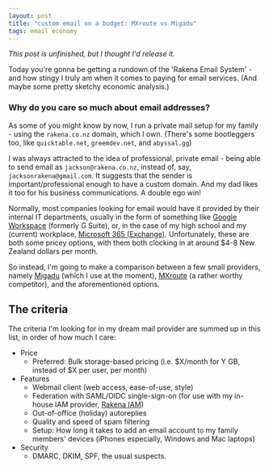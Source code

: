 ```yaml
---
layout: post
title: "custom email on a budget: MXroute vs Migadu"
tags: email economy
---
```


*This post is unfinished, but I thought I'd release it.*  
  
  

Today you're gonna be getting a rundown of the 'Rakena Email System' - and how stingy I truly am when it comes to paying for email services. (And maybe some pretty sketchy economic analysis.)

### Why do you care so much about email addresses?

As some of you might know by now, I run a private mail setup for my family - using
the `rakena.co.nz` domain, which I own. (There's some bootleggers too, like `quicktable.net`,
`greemdev.net`, and `abyssal.gg`)

I was always attracted to the idea of professional, private email - being able to send email as `jackson@rakena.co.nz`, instead of, say, `jacksonrakena@gmail.com`. It suggests that the sender is important/professional enough to have a custom domain. And my dad likes it too for his business communications. A double ego win!

Normally, most companies looking for email would have it provided by their internal IT departments, usually in the form of something like [Google Workspace](https://workspace.google.com/) (formerly G Suite), or, in the case of my high school and my (current) workplace, [Microsoft 365 (Exchange)](https://www.microsoft.com/en-nz/microsoft-365). Unfortunately, these are both some pricey options, with them both clocking in at around $4-8 New Zealand dollars per month.

So instead, I'm going to make a comparison between a few small providers, namely [Migadu](https://migadu.com) (which I use at the moment), [MXroute](https://mxroute.com) (a rather worthy competitor), and the aforementioned options.

## The criteria

The criteria I'm looking for in my dream mail provider are summed up in this list, in order of how much I care:

- Price
  - Preferred: Bulk storage-based pricing (i.e. $X/month for Y GB, instead of $X per user, per month)
- Features
  - Webmail client (web access, ease-of-use, style)
  - Federation with SAML/OIDC single-sign-on (for use with my in-house IAM provider, [Rakena IAM](https://iam.rakena.co.nz))
  - Out-of-office (holiday) autoreplies
  - Quality and speed of spam filtering
  - Setup: How long it takes to add an email account to my family members' devices (iPhones especially, Windows and Mac laptops)
- Security
  - DMARC, DKIM, SPF, the usual suspects.